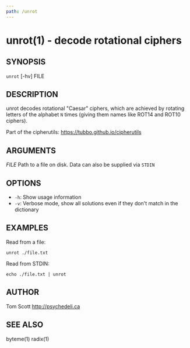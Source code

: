 ```yaml
---
path: /unrot
---
```


unrot(1) - decode rotational ciphers
======================================

## SYNOPSIS

`unrot` [-hv] FILE

## DESCRIPTION

unrot decodes rotational "Caesar" ciphers, which are achieved by
rotating letters of the alphabet `N` times (giving them names like ROT14
and ROT10 ciphers).

Part of the cipherutils: <https://tubbo.github.io/cipherutils>

## ARGUMENTS

*FILE*
  Path to a file on disk. Data can also be supplied via `STDIN`

## OPTIONS

  * `-h`: Show usage information
  * `-v`: Verbose mode, show all solutions even if they don't match in
    the dictionary

## EXAMPLES

Read from a file:

```
unrot ./file.txt
```

Read from STDIN:

```
echo ./file.txt | unrot
```

## AUTHOR

Tom Scott <http://psychedeli.ca>

## SEE ALSO

byteme(1)
radix(1)
